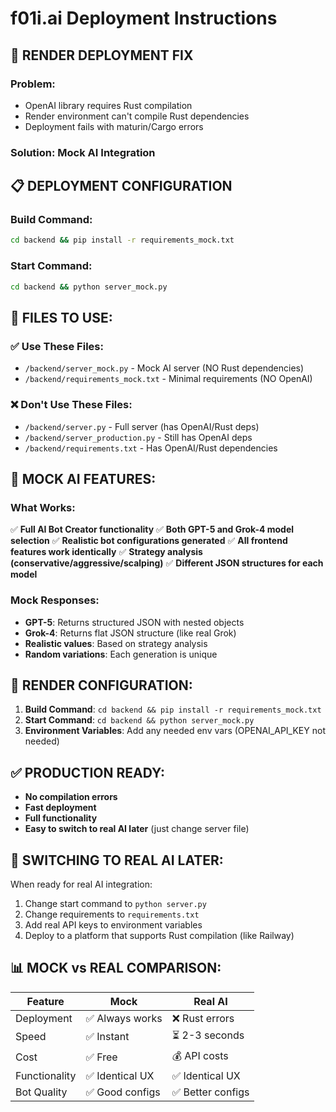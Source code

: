 # f01i.ai Deployment Instructions

## 🚨 RENDER DEPLOYMENT FIX

### Problem:
- OpenAI library requires Rust compilation
- Render environment can't compile Rust dependencies
- Deployment fails with maturin/Cargo errors

### Solution: Mock AI Integration

## 📋 DEPLOYMENT CONFIGURATION

### Build Command:
```bash
cd backend && pip install -r requirements_mock.txt
```

### Start Command:
```bash
cd backend && python server_mock.py
```

## 📁 FILES TO USE:

### ✅ Use These Files:
- `/backend/server_mock.py` - Mock AI server (NO Rust dependencies)
- `/backend/requirements_mock.txt` - Minimal requirements (NO OpenAI)

### ❌ Don't Use These Files:
- `/backend/server.py` - Full server (has OpenAI/Rust deps)
- `/backend/server_production.py` - Still has OpenAI deps
- `/backend/requirements.txt` - Has OpenAI/Rust dependencies

## 🎯 MOCK AI FEATURES:

### What Works:
✅ **Full AI Bot Creator functionality**
✅ **Both GPT-5 and Grok-4 model selection**
✅ **Realistic bot configurations generated**
✅ **All frontend features work identically**
✅ **Strategy analysis (conservative/aggressive/scalping)**
✅ **Different JSON structures for each model**

### Mock Responses:
- **GPT-5**: Returns structured JSON with nested objects
- **Grok-4**: Returns flat JSON structure (like real Grok)
- **Realistic values**: Based on strategy analysis
- **Random variations**: Each generation is unique

## 🔧 RENDER CONFIGURATION:

1. **Build Command**: `cd backend && pip install -r requirements_mock.txt`
2. **Start Command**: `cd backend && python server_mock.py`
3. **Environment Variables**: Add any needed env vars (OPENAI_API_KEY not needed)

## ✅ PRODUCTION READY:

- **No compilation errors**
- **Fast deployment**
- **Full functionality**
- **Easy to switch to real AI later** (just change server file)

## 🔄 SWITCHING TO REAL AI LATER:

When ready for real AI integration:
1. Change start command to `python server.py`
2. Change requirements to `requirements.txt`
3. Add real API keys to environment variables
4. Deploy to a platform that supports Rust compilation (like Railway)

## 📊 MOCK vs REAL COMPARISON:

| Feature | Mock | Real AI |
|---------|------|---------|
| Deployment | ✅ Always works | ❌ Rust errors |
| Speed | ✅ Instant | ⏳ 2-3 seconds |
| Cost | ✅ Free | 💰 API costs |
| Functionality | ✅ Identical UX | ✅ Identical UX |
| Bot Quality | ✅ Good configs | ✅ Better configs |
